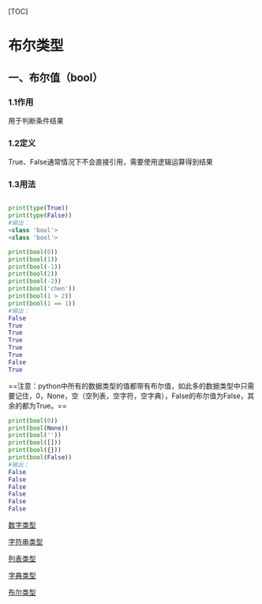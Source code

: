 [TOC]

# 布尔类型

## 一、布尔值（bool）

### 1.1作用

用于判断条件结果

### 1.2定义

True、False通常情况下不会直接引用，需要使用逻辑运算得到结果

### 1.3用法

```python

print(type(True))
print(type(False))
#输出：
<class 'bool'>
<class 'bool'>
```

```python
print(bool(0))
print(bool(1))
print(bool(-1))
print(bool(2))
print(bool(-2))
print(bool('chen'))
print(bool(1 > 2))
print(bool(1 == 1))
#输出：
False
True
True
True
True
True
False
True

```

==注意：python中所有的数据类型的值都带有布尔值，如此多的数据类型中只需要记住，0，None，空（空列表，空字符，空字典），False的布尔值为False，其余的都为True。==

```python
print(bool(0))
print(bool(None))
print(bool(''))
print(bool([]))
print(bool({}))
print(bool(False))
#输出：
False
False
False
False
False
False
```

[数字类型](https://www.cnblogs.com/chenziqing/p/11270435.html)

[字符串类型](https://www.cnblogs.com/chenziqing/p/11270441.html)

[列表类型](https://www.cnblogs.com/chenziqing/p/11270451.html)

[字典类型](https://www.cnblogs.com/chenziqing/p/11270465.html)

[布尔类型](https://www.cnblogs.com/chenziqing/p/11270474.html)